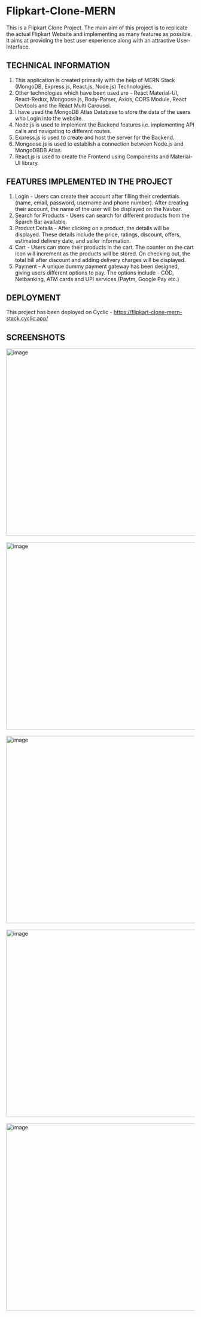 # Flipkart-Clone-MERN

This is a Flipkart Clone Project. The main aim of this project is to replicate the actual Flipkart Website and implementing as many features as possible. It aims at providing the best user experience along with an attractive User-Interface.

## TECHNICAL INFORMATION 

1) This application is created primarily with the help of MERN Stack (MongoDB, Express.js, React.js, Node.js) Technologies.
2) Other technologies which have been used are - React Material-UI, React-Redux, Mongoose.js, Body-Parser, Axios, CORS Module, React Devtools and the React Multi Carousel.
3) I have used the MongoDB Atlas Database to store the data of the users who Login into the website.
4) Node.js is used to implement the Backend features i.e. implementing API calls and navigating to different routes.
5) Express.js is used to create and host the server for the Backend.
6) Mongoose.js is used to establish a connection between Node.js and MongoDBDB Atlas.
7) React.js is used to create the Frontend using Components and Material-UI library.

## FEATURES IMPLEMENTED IN THE PROJECT

1) Login - Users can create their account after filling their credentials (name, email, password, username and phone number). After creating their account, the name of the user will be displayed on the Navbar.
2) Search for Products - Users can search for different products from the Search Bar available.
3) Product Details - After clicking on a product, the details will be displayed. These details include the price, ratings, discount, offers, estimated delivery date, and seller information.
4) Cart - Users can store their products in the cart. The counter on the cart icon will increment as the products will be stored. On checking out, the total bill after discount and adding delivery charges will be displayed.
5) Payment - A unique dummy payment gateway has been designed, giving users different options to pay. The options include - COD, Netbanking, ATM cards and UPI services (Paytm, Google Pay etc.)

## DEPLOYMENT
This project has been deployed on Cyclic - https://flipkart-clone-mern-stack.cyclic.app/

## SCREENSHOTS

<img width="1000" height="500" alt="image" src="https://github.com/Aryan2727-debug/Flipkart-Clone-MERN/assets/78311368/c35f3023-1c44-4d0f-b52c-dee0da85e2ee">

<br>
<br>

<img width="1000" height="500" alt="image" src="https://github.com/Aryan2727-debug/Flipkart-Clone-MERN/assets/78311368/2fea3e7c-f675-4431-9999-966b23384564">

<br>
<br>

<img width="1000" height="500" alt="image" src="https://github.com/Aryan2727-debug/Flipkart-Clone-MERN/assets/78311368/0ba84abb-2c2f-411b-ad81-c3328e8206ad">

<br>
<br>

<img width="1000" height="500" alt="image" src="https://github.com/Aryan2727-debug/Flipkart-Clone-MERN/assets/78311368/fe0735a7-fbed-4075-8a92-cc21c1a23c5e">

<br>
<br>

<img width="1000" height="500" alt="image" src="https://github.com/Aryan2727-debug/Flipkart-Clone-MERN/assets/78311368/476bee7b-22a6-4f70-9446-3952d8984a03">
